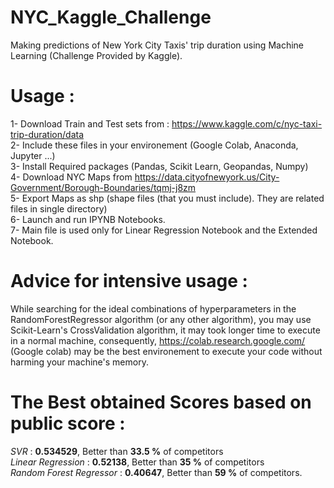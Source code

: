 # NYC_Kaggle_Challenge
Making predictions of New York City Taxis' trip duration using Machine Learning (Challenge Provided by Kaggle). <br/>

# Usage : 
1- Download Train and Test sets from : https://www.kaggle.com/c/nyc-taxi-trip-duration/data <br/>
2- Include these files in your environement (Google Colab, Anaconda, Jupyter ...) <br/>
3- Install Required packages (Pandas, Scikit Learn, Geopandas, Numpy) <br/>
4- Download NYC Maps from https://data.cityofnewyork.us/City-Government/Borough-Boundaries/tqmj-j8zm <br/>
5- Export Maps as shp (shape files (that you must include). They are related files in single directory) <br/>
6- Launch and run IPYNB Notebooks.<br/>
7- Main file is used only for Linear Regression Notebook and the Extended Notebook.

# Advice for intensive usage :
While searching for the ideal combinations of hyperparameters in the RandomForestRegressor algorithm (or any other algorithm), you may use Scikit-Learn's CrossValidation algorithm, it may took longer time to execute in a normal machine, consequently, 
https://colab.research.google.com/ (Google colab) may be the best environement to execute your code without harming your machine's memory.

# The Best obtained Scores based on public score : 
*SVR* : **0.534529**, Better than **33.5 %** of competitors  <br/>
*Linear Regression* : **0.52138**, Better than **35 %** of competitors <br/>
*Random Forest Regressor* : **0.40647**, Better than **59 %** of competitors. 
